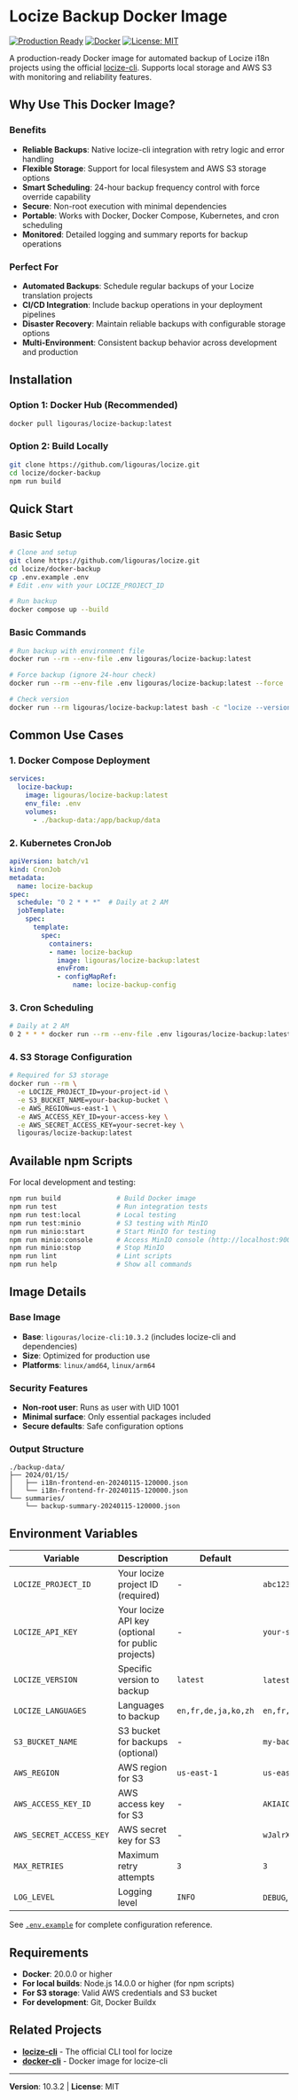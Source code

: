 # Locize Backup Docker Image

[![Production Ready](https://img.shields.io/badge/status-production%20ready-green.svg)](https://github.com/ligouras/locize/tree/main/docker-backup)
[![Docker](https://img.shields.io/badge/docker-supported-blue.svg)](Dockerfile)
[![License: MIT](https://img.shields.io/badge/License-MIT-yellow.svg)](https://opensource.org/licenses/MIT)

A production-ready Docker image for automated backup of Locize i18n projects using the official [locize-cli](https://github.com/locize/locize-cli). Supports local storage and AWS S3 with monitoring and reliability features.

## Why Use This Docker Image?

### Benefits
- **Reliable Backups**: Native locize-cli integration with retry logic and error handling
- **Flexible Storage**: Support for local filesystem and AWS S3 storage options
- **Smart Scheduling**: 24-hour backup frequency control with force override capability
- **Secure**: Non-root execution with minimal dependencies
- **Portable**: Works with Docker, Docker Compose, Kubernetes, and cron scheduling
- **Monitored**: Detailed logging and summary reports for backup operations

### Perfect For
- **Automated Backups**: Schedule regular backups of your Locize translation projects
- **CI/CD Integration**: Include backup operations in your deployment pipelines
- **Disaster Recovery**: Maintain reliable backups with configurable storage options
- **Multi-Environment**: Consistent backup behavior across development and production

## Installation

### Option 1: Docker Hub (Recommended)
```bash
docker pull ligouras/locize-backup:latest
```

### Option 2: Build Locally
```bash
git clone https://github.com/ligouras/locize.git
cd locize/docker-backup
npm run build
```

## Quick Start

### Basic Setup
```bash
# Clone and setup
git clone https://github.com/ligouras/locize.git
cd locize/docker-backup
cp .env.example .env
# Edit .env with your LOCIZE_PROJECT_ID

# Run backup
docker compose up --build
```

### Basic Commands
```bash
# Run backup with environment file
docker run --rm --env-file .env ligouras/locize-backup:latest

# Force backup (ignore 24-hour check)
docker run --rm --env-file .env ligouras/locize-backup:latest --force

# Check version
docker run --rm ligouras/locize-backup:latest bash -c "locize --version"
```

## Common Use Cases

### 1. Docker Compose Deployment
```yaml
services:
  locize-backup:
    image: ligouras/locize-backup:latest
    env_file: .env
    volumes:
      - ./backup-data:/app/backup/data
```

### 2. Kubernetes CronJob
```yaml
apiVersion: batch/v1
kind: CronJob
metadata:
  name: locize-backup
spec:
  schedule: "0 2 * * *"  # Daily at 2 AM
  jobTemplate:
    spec:
      template:
        spec:
          containers:
          - name: locize-backup
            image: ligouras/locize-backup:latest
            envFrom:
            - configMapRef:
                name: locize-backup-config
```

### 3. Cron Scheduling
```bash
# Daily at 2 AM
0 2 * * * docker run --rm --env-file .env ligouras/locize-backup:latest
```

### 4. S3 Storage Configuration
```bash
# Required for S3 storage
docker run --rm \
  -e LOCIZE_PROJECT_ID=your-project-id \
  -e S3_BUCKET_NAME=your-backup-bucket \
  -e AWS_REGION=us-east-1 \
  -e AWS_ACCESS_KEY_ID=your-access-key \
  -e AWS_SECRET_ACCESS_KEY=your-secret-key \
  ligouras/locize-backup:latest
```

## Available npm Scripts

For local development and testing:

```bash
npm run build              # Build Docker image
npm run test               # Run integration tests
npm run test:local         # Local testing
npm run test:minio         # S3 testing with MinIO
npm run minio:start        # Start MinIO for testing
npm run minio:console      # Access MinIO console (http://localhost:9001)
npm run minio:stop         # Stop MinIO
npm run lint               # Lint scripts
npm run help               # Show all commands
```

## Image Details

### Base Image
- **Base**: `ligouras/locize-cli:10.3.2` (includes locize-cli and dependencies)
- **Size**: Optimized for production use
- **Platforms**: `linux/amd64`, `linux/arm64`

### Security Features
- **Non-root user**: Runs as user with UID 1001
- **Minimal surface**: Only essential packages included
- **Secure defaults**: Safe configuration options

### Output Structure
```
./backup-data/
├── 2024/01/15/
│   ├── i18n-frontend-en-20240115-120000.json
│   └── i18n-frontend-fr-20240115-120000.json
└── summaries/
    └── backup-summary-20240115-120000.json
```

## Environment Variables

| Variable | Description | Default | Example |
|----------|-------------|---------|---------|
| `LOCIZE_PROJECT_ID` | Your locize project ID (required) | - | `abc123def-456-789` |
| `LOCIZE_API_KEY` | Your locize API key (optional for public projects) | - | `your-secret-api-key` |
| `LOCIZE_VERSION` | Specific version to backup | `latest` | `latest` or `production` |
| `LOCIZE_LANGUAGES` | Languages to backup | `en,fr,de,ja,ko,zh` | `en,fr,de` |
| `S3_BUCKET_NAME` | S3 bucket for backups (optional) | - | `my-backup-bucket` |
| `AWS_REGION` | AWS region for S3 | `us-east-1` | `us-east-1` |
| `AWS_ACCESS_KEY_ID` | AWS access key for S3 | - | `AKIAIOSFODNN7EXAMPLE` |
| `AWS_SECRET_ACCESS_KEY` | AWS secret key for S3 | - | `wJalrXUtnFEMI/K7MDENG/bPxRfiCYEXAMPLEKEY` |
| `MAX_RETRIES` | Maximum retry attempts | `3` | `3` |
| `LOG_LEVEL` | Logging level | `INFO` | `DEBUG`, `INFO`, `WARN`, `ERROR` |

See [`.env.example`](.env.example) for complete configuration reference.

## Requirements

- **Docker**: 20.0.0 or higher
- **For local builds**: Node.js 14.0.0 or higher (for npm scripts)
- **For S3 storage**: Valid AWS credentials and S3 bucket
- **For development**: Git, Docker Buildx

## Related Projects

- **[locize-cli](https://github.com/locize/locize-cli)** - The official CLI tool for locize
- **[docker-cli](../docker-cli/)** - Docker image for locize-cli

---

**Version**: 10.3.2 | **License**: MIT